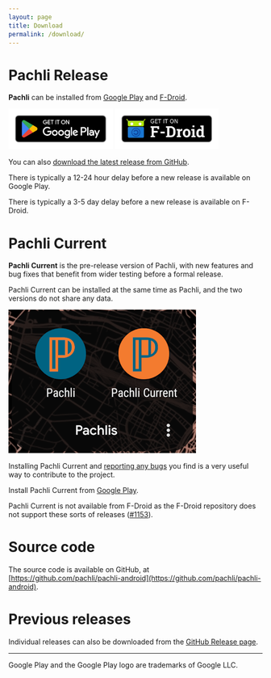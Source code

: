 ```yaml
---
layout: page
title: Download
permalink: /download/
---
```


# Pachli Release

**Pachli** can be installed from [Google Play](https://play.google.com/store/apps/details?id=app.pachli) and [F-Droid](https://f-droid.org/packages/app.pachli).

[<img alt="Get Pachli on Google Play" height="80" src="/assets/download/google-play-badge.png"/>](https://play.google.com/store/apps/details?id=app.pachli) [<img src="/assets/download/fdroid-badge.png" alt="Get Pachli on F-Droid" height="80">](https://f-droid.org/packages/app.pachli)

You can also [download the latest release from GitHub](https://github.com/pachli/pachli-android/releases/latest).

There is typically a 12-24 hour delay before a new release is available on Google Play.

There is typically a 3-5 day delay before a new release is available on F-Droid.

# Pachli Current

**Pachli Current** is the pre-release version of Pachli, with new features and bug fixes that benefit from wider testing before a formal release.

Pachli Current can be installed at the same time as Pachli, and the two versions do not share any data.

![Screenshot showing Pachli and Pachli Current installed together](/assets/download/pachlis.png)

Installing Pachli Current and [reporting any bugs](https://github.com/pachli/pachli-android/issues/new/choose) you find is a very useful way to contribute to the project.

Install Pachli Current from [Google Play](https://play.google.com/store/apps/details?id=app.pachli.current).

Pachli Current is not available from F-Droid as the F-Droid repository does not support these sorts of releases ([#1153](https://gitlab.com/fdroid/fdroidserver/-/issues/1153)).

# Source code

The source code is available on GitHub, at [https://github.com/pachli/pachli-android](https://github.com/pachli/pachli-android).

# Previous releases

Individual releases can also be downloaded from the [GitHub Release page](https://github.com/pachli/pachli-android/releases).

---

Google Play and the Google Play logo are trademarks of Google LLC.